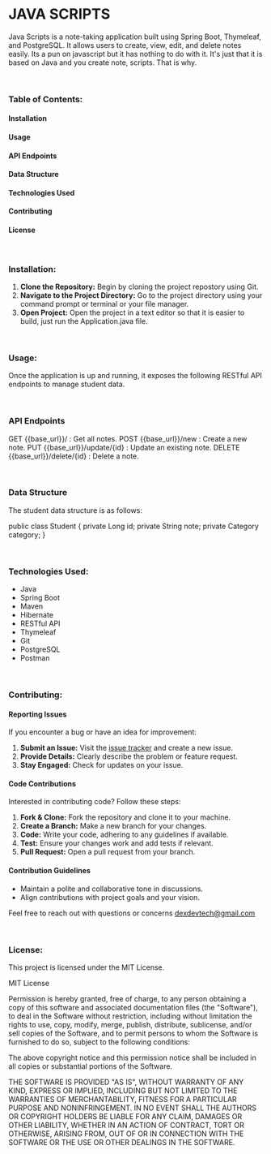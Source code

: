 # JAVA SCRIPTS 
Java Scripts is a note-taking application built using Spring Boot, Thymeleaf, and PostgreSQL. It allows users to create, view, edit, and delete notes easily. Its a pun on javascript but it has nothing to do with it. It's just that it is based on Java and you create note, scripts. That is why.

<br>

### Table of Contents:
#### Installation
#### Usage
#### API Endpoints
#### Data Structure
#### Technologies Used
#### Contributing
#### License

<br>

### Installation:

1. **Clone the Repository:** Begin by cloning the project repostory using Git.
2. **Navigate to the Project Directory:** Go to the project directory using your command prompt or terminal or your file manager.
3. **Open Project:** Open the project in a text editor so that it is easier to build, just run the Application.java file.    

<br>

### Usage:
 
Once the application is up and running, it exposes the following RESTful API endpoints to manage student data.

<br>

### API Endpoints

GET     {{base_url}}/                 : Get all notes.
POST    {{base_url}}/new              : Create a new note.
PUT     {{base_url}}/update/{id}      : Update an existing note.
DELETE  {{base_url}}/delete/{id}      : Delete a note.

<br>

### Data Structure
The student data structure is as follows:

public class Student {
    private Long id;
    private String note;
    private Category category;
}

<br>

### Technologies Used:

- Java
- Spring Boot
- Maven
- Hibernate
- RESTful API
- Thymeleaf
- Git
- PostgreSQL
- Postman

<br>

### Contributing:

#### Reporting Issues

If you encounter a bug or have an idea for improvement:

1. **Submit an Issue:** Visit the [issue tracker](https://github.com/dexdevtech/java-scripts-notes-app/issues) and create a new issue.
2. **Provide Details:** Clearly describe the problem or feature request.
3. **Stay Engaged:** Check for updates on your issue.

#### Code Contributions

Interested in contributing code? Follow these steps:

1. **Fork & Clone:** Fork the repository and clone it to your machine.
2. **Create a Branch:** Make a new branch for your changes.
3. **Code:** Write your code, adhering to any guidelines if available.
4. **Test:** Ensure your changes work and add tests if relevant.
5. **Pull Request:** Open a pull request from your branch.

#### Contribution Guidelines

- Maintain a polite and collaborative tone in discussions.
- Align contributions with project goals and your vision.

Feel free to reach out with questions or concerns dexdevtech@gmail.com

<br>

### License:

This project is licensed under the MIT License.

MIT License

Permission is hereby granted, free of charge, to any person obtaining a copy of this software and associated documentation files (the "Software"), to deal in the Software without restriction, including without limitation the rights to use, copy, modify, merge, publish, distribute, sublicense, and/or sell copies of the Software, and to permit persons to whom the Software is furnished to do so, subject to the following conditions:

The above copyright notice and this permission notice shall be included in all copies or substantial portions of the Software.

THE SOFTWARE IS PROVIDED "AS IS", WITHOUT WARRANTY OF ANY KIND, EXPRESS OR IMPLIED, INCLUDING BUT NOT LIMITED TO THE WARRANTIES OF MERCHANTABILITY, FITNESS FOR A PARTICULAR PURPOSE AND NONINFRINGEMENT. IN NO EVENT SHALL THE AUTHORS OR COPYRIGHT HOLDERS BE LIABLE FOR ANY CLAIM, DAMAGES OR OTHER LIABILITY, WHETHER IN AN ACTION OF CONTRACT, TORT OR OTHERWISE, ARISING FROM, OUT OF OR IN CONNECTION WITH THE SOFTWARE OR THE USE OR OTHER DEALINGS IN THE SOFTWARE.

